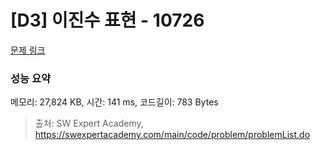 # [D3] 이진수 표현 - 10726 

[문제 링크](https://swexpertacademy.com/main/code/problem/problemDetail.do?contestProbId=AXRSXf_a9qsDFAXS) 

### 성능 요약

메모리: 27,824 KB, 시간: 141 ms, 코드길이: 783 Bytes



> 출처: SW Expert Academy, https://swexpertacademy.com/main/code/problem/problemList.do